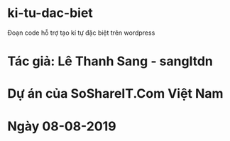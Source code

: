 # ki-tu-dac-biet
Đoạn code hỗ trợ tạo kí tự đặc biệt trên wordpress
# Tác giả: Lê Thanh Sang - sangltdn
# Dự án của SoShareIT.Com Việt Nam
# Ngày 08-08-2019
